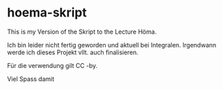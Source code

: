 # hoema-skript
This is my Version of the Skript to the Lecture Höma.

Ich bin leider nicht fertig geworden und aktuell bei Integralen. Irgendwann werde ich dieses Projekt vllt. auch finalisieren. 

Für die verwendung gilt CC -by. 

Viel Spass damit
